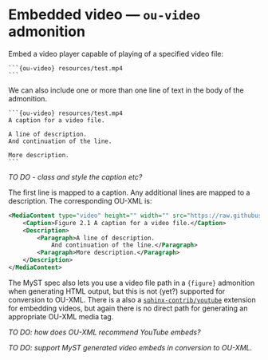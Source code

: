 # Embedded video — `ou-video` admonition

Embed a video player capable of playing of a specified video file:

````text
```{ou-video} resources/test.mp4
```
````

We can also include one or more than one line of text in the body of the admonition.

````text
```{ou-video} resources/test.mp4
A caption for a video file.

A line of description.
And continuation of the line.

More description.
```
````

*TO DO - class and style the caption etc?*

The first line is mapped to a caption. Any additional lines are mapped to a description. The corresponding OU-XML is:

```xml
<MediaContent type="video" height="" width="" src="https://raw.githubusercontent.com/innovationoutside/sphinxcontrib-ou-xml-tags/main/vletmp/ouseful-demo-sphinx_b0_p1_x_media_test.mp4">
    <Caption>Figure 2.1 A caption for a video file.</Caption>
    <Description>
        <Paragraph>A line of description.
            And continuation of the line.</Paragraph>
        <Paragraph>More description.</Paragraph>
    </Description>
</MediaContent>
```

The MyST spec also lets you use a video file path in a `{figure}` admonition when generating HTML output, but this is not (yet?) supported for conversion to OU-XML. There is a also a [`sphinx-contrib/youtube`](https://github.com/sphinx-contrib/youtube) extension for embedding videos, but again there is no direct path for generating an appropriate OU-XML media tag.

*TO DO: how does OU-XML recommend YouTube embeds?*

*TO DO: support MyST generated video embeds in conversion to OU-XML.*
